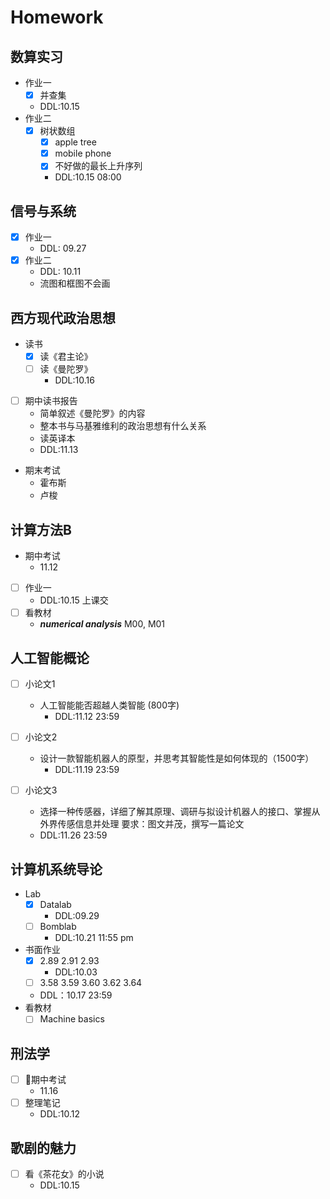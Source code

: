 # Homework

##  数算实习 
* 作业一
  * [x] 并查集
  * DDL:10.15
* 作业二
  * [x] 树状数组
    * [x] apple tree
    * [x] mobile phone  
    * [x] 不好做的最长上升序列
    * DDL:10.15 08:00

## 信号与系统
* [x] 作业一
    * DDL: 09.27
* [x] 作业二
    * DDL: 10.11
    * 流图和框图不会画

## 西方现代政治思想
* 读书
    * [x] 读《君主论》
    * [ ] 读《曼陀罗》
        * DDL:10.16
* [ ] 期中读书报告
    * 简单叙述《曼陀罗》的内容
    * 整本书与马基雅维利的政治思想有什么关系
    * 读英译本
    * DDL:11.13
* 期末考试
    * 霍布斯
    * 卢梭
## 计算方法B
* 期中考试
    * 11.12  
* [ ] 作业一
    * DDL:10.15 上课交
* [ ] 看教材
    * ***numerical analysis*** M00, M01  

## 人工智能概论

* [ ] 小论文1
    * 人工智能能否超越人类智能 (800字)
        * DDL:11.12 23:59
    
* [ ] 小论文2 
    * 设计一款智能机器人的原型，并思考其智能性是如何体现的（1500字）
        * DDL:11.19 23:59

* [ ] 小论文3
    * 选择一种传感器，详细了解其原理、调研与拟设计机器人的接口、掌握从外界传感信息并处理 要求：图文并茂，撰写一篇论文
    * DDL:11.26 23:59

## 计算机系统导论
* Lab
    * [x] Datalab
        * DDL:09.29
    * [ ] Bomblab
        * DDL:10.21 11:55 pm
    
* 书面作业
    * [x] 2.89 2.91 2.93
        * DDL:10.03
    * [ ] 3.58 3.59 3.60 3.62 3.64
    * DDL：10.17 23:59
* 看教材
    * [ ] Machine basics

## 刑法学
* [ ] 期中考试
    * 11.16
* [ ] 整理笔记
    * DDL:10.12
## 歌剧的魅力
* [ ] 看《茶花女》的小说
    * DDL:10.15





 





